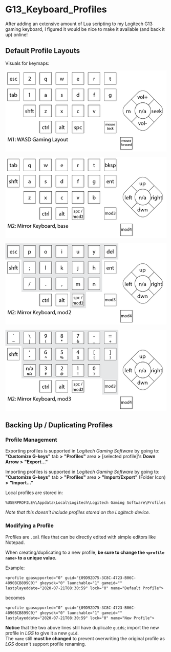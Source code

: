 # G13_Keyboard_Profiles
After adding an extensive amount of Lua scripting to my Logitech G13 gaming keyboard, I figured it would be nice to make it available (and back it up) online!

## Default Profile Layouts
Visuals for keymaps:

![M1: WASD Gaming Layout](images/MirrorBoard_m1.png "M1: WASD Gaming Layout")

![M2: MirrorBoard Layout, Left Hand](images/MirrorBoard_m2_1.png "M2: MirrorBoard Layout, Left Hand")

![M2: MirrorBoard Layout, Right Hand Mirror](images/MirrorBoard_m2_2.png "M2: MirrorBoard Layout, Right Hand Mirror")

![M2: MirrorBoard Layout, Numbers and Symbols](images/MirrorBoard_m2_3.png "M2: MirrorBoard Layout, Numbers and Symbols")


## Backing Up / Duplicating Profiles

### Profile Management

Exporting profiles is supported in _Logitech Gaming Software_ by going to:  
**"Customize G-keys"** tab **>** **"Profiles"** area **>** [selected profile]'s **Down Arrow** **>** **"Export..."**

Importing profiles is supported in _Logitech Gaming Software_ by going to:  
**"Customize G-keys"** tab **>** **"Profiles"** area **>** **"Import/Export"** (Folder Icon) **>** **"Import..."**

Local profiles are stored in:
```
%USERPROFILE%\Appdata\Local\Logitech\Logitech Gaming Software\Profiles
```
_Note that this doesn't include profiles stored on the Logitech device._


### Modifying a Profile

Profiles are `.xml` files that can be directly edited with simple editors like Notepad.

When creating/duplicating to a new profile, **be sure to change the `<profile name>` to a unique value.**

Example:
```
<profile gpasupported="0" guid="{09D92D75-3C8C-4723-B06C-4090BCB899C0}" gkeysdk="0" launchable="1" gameid="" lastplayeddate="2020-07-21T08:30:59" lock="0" name="Default Profile">
```
becomes
```
<profile gpasupported="0" guid="{09D92D75-3C8C-4723-B06C-4090BCB899C0}" gkeysdk="0" launchable="1" gameid="" lastplayeddate="2020-07-21T08:30:59" lock="0" name="New Profile">
```

**Notice** that the two above lines still have duplicate `guid`s; import the new profile in _LGS_ to give it a new `guid`.  
The `name` still **must be changed** to prevent overwriting the original profile as _LGS_ doesn't support profile renaming.
